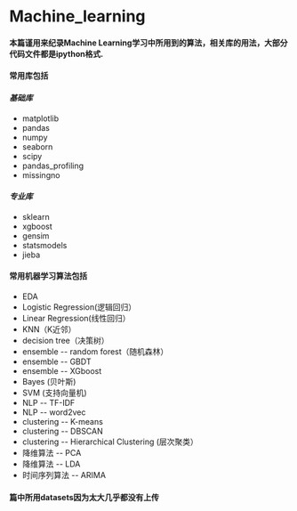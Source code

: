 # Machine_learning
#### 本篇谨用来纪录Machine Learning学习中所用到的算法，相关库的用法，大部分代码文件都是ipython格式.
#### 常用库包括  
#### *基础库* 
* matplotlib
* pandas
* numpy
* seaborn
* scipy
* pandas_profiling
* missingno
#### *专业库*
* sklearn
* xgboost
* gensim
* statsmodels
* jieba
#### 常用机器学习算法包括
* EDA
* Logistic Regression(逻辑回归）
* Linear Regression(线性回归）
* KNN（K近邻）
* decision tree（决策树）
* ensemble -- random forest（随机森林）
* ensemble -- GBDT
* ensemble -- XGboost
* Bayes (贝叶斯)
* SVM (支持向量机)
* NLP -- TF-IDF
* NLP -- word2vec
* clustering -- K-means
* clustering -- DBSCAN
* clustering -- Hierarchical Clustering (层次聚类）
* 降维算法 -- PCA
* 降维算法 -- LDA
* 时间序列算法 -- ARIMA
#### 篇中所用datasets因为太大几乎都没有上传


